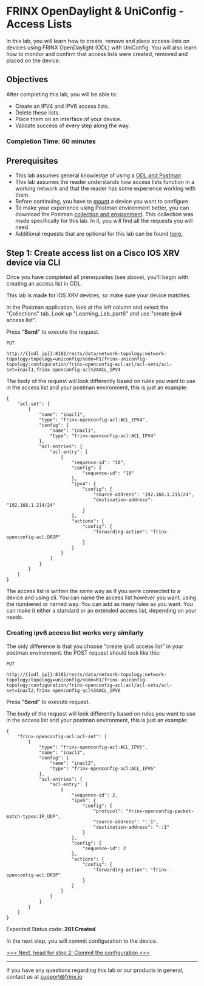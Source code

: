 # FRINX OpenDaylight & UniConfig - Access Lists

In this lab, you will learn how to create, remove and place access-lists on devices using FRINX OpenDaylight (ODL) with UniConfig. You will also learn how to monitor and confirm that access lists were created, removed and placed on the device.

## Objectives

After completing this lab, you will be able to:

* Create an IPV4 and IPV6 access lists.
* Delete these lists.
* Place them on an interface of your device.
* Validate success of every step along the way.

### Completion Time: 60 minutes

## Prerequisites

* This lab assumes general knowledge of using a <a href="https://frinxio.github.io/Learning-Labs/">ODL and Postman</a>
* This lab assumes the reader understands how access lists function in a working network and that the reader has some experience working with them.
* Before continuing, you have to <a href="https://frinxio.github.io/Learning-Labs/labs/01-labs-01-odl-uniconfig-first-steps/">mount</a> a device you want to configure.
* To make your experience using Postman environment better, you can download the Postman <a href="https://github.com/FRINXio/Postman/tree/carbon/development/learning_labs/part6">collection and environment</a>. This collection was made specifically for this lab. In it, you will find all the requests you will need.
* Additional requests that are optional for this lab can be found <a href="https://frinxio.github.io/Learning-Labs/labs/01-labs-01-odl-uniconfig-first-steps/">here.</a>  



## Step 1: Create access list on a Cisco IOS XRV device via CLI

Once you have completed all prerequisites (see above), you'll begin with creating an access list in ODL.

This lab is made for IOS XRV devices, so make sure your device matches.

In the Postman application, look at the left column and select the "Collections" tab. Look up "Learning_Lab_part6" and use "create ipv4 access list".

Press "**Send**" to execute the request.



```
PUT

http://{{odl_ip}}:8181/rests/data/network-topology:network-topology/topology=uniconfig/node=R1/frinx-uniconfig-topology:configuration/frinx-openconfig-acl:acl/acl-sets/acl-set=inacl1,frinx-openconfig-acl%3AACL_IPV4
```


The body of the request will look differently based on rules you want to use in the access list and your postman environment, this is just an example:

```
{
    "acl-set": [
        {
            "name": "inacl1",
            "type": "frinx-openconfig-acl:ACL_IPV4",
            "config": {
                "name": "inacl1",
                "type": "frinx-openconfig-acl:ACL_IPV4"
            },
            "acl-entries": {
                "acl-entry": [
                    {
                        "sequence-id": "10",
                        "config": {
                            "sequence-id": "10"
                        },
                        "ipv4": {
                            "config": {
                                "source-address": "192.168.1.215/24",
                                "destination-address": "192.168.1.214/24"
                            }
                        },
                        "actions": {
                            "config": {
                                "forwarding-action": "frinx-openconfig-acl:DROP"
                            }
                        }
                    }
                ]
            }
        }
    ]
}
```
The access list is written the same way as if you were connected to a device and using cli. You can name the access list however you want, using the numbered or named way. You can add as many rules as you want. You can make it either a standard or an extended access list, depending on your needs.

### Creating ipv6 access list works very similarly
The only difference is that you choose "create ipv6 access list" in your postman environment. the POST request should look like this:


```
PUT

http://{{odl_ip}}:8181/rests/data/network-topology:network-topology/topology=uniconfig/node=R1/frinx-uniconfig-topology:configuration/frinx-openconfig-acl:acl/acl-sets/acl-set=inacl2,frinx-openconfig-acl%3AACL_IPV6
```
Press "**Send**" to execute request.

The body of the request will look differently based on rules you want to use in the access list and your postman environment, this is just an example:
```
{
    "frinx-openconfig-acl:acl-set": [
        {
            "type": "frinx-openconfig-acl:ACL_IPV6",
            "name": "inacl2",
            "config": {
                "name": "inacl2",
                "type": "frinx-openconfig-acl:ACL_IPV6"
            },
            "acl-entries": {
                "acl-entry": [
                    {
                        "sequence-id": 2,
                        "ipv6": {
                            "config": {
                                "protocol": "frinx-openconfig-packet-match-types:IP_UDP",
                                "source-address": "::1",
                                "destination-address": "::1"
                            }
                        },
                        "config": {
                            "sequence-id": 2
                        },
                        "actions": {
                            "config": {
                                "forwarding-action": "frinx-openconfig-acl:DROP"
                            }
                        }
                    }
                ]
            }
        }
    ]
}
```

Expected Status code: **201 Created**

In the next step, you will commit configuration to the device.

[>>> Next, head for step 2: Commit the configuration <<<](2.md)

---
If you have any questions regarding this lab or our products in general, contact us at [support@frinx.io](mailto:support@frinx.io)